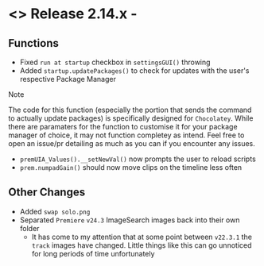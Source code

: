 # <> Release 2.14.x - 

## Functions
- Fixed `run at startup` checkbox in `settingsGUI()` throwing
- Added `startup.updatePackages()` to check for updates with the user's respective Package Manager
> [!Note]
> The code for this function (especially the portion that sends the command to actually update packages) is specifically designed for `Chocolatey`. While there are paramaters for the function to customise it for your package manager of choice, it may not function completey as intend. Feel free to open an issue/pr detailing as much as you can if you encounter any issues.
- `premUIA_Values().__setNewVal()` now prompts the user to reload scripts
- `prem.numpadGain()` should now move clips on the timeline less often

## Other Changes
- Added `swap solo.png`
- Separated `Premiere` `v24.3` ImageSearch images back into their own folder
    - It has come to my attention that at some point between `v22.3.1` the `track` images have changed. Little things like this can go unnoticed for long periods of time unfortunately